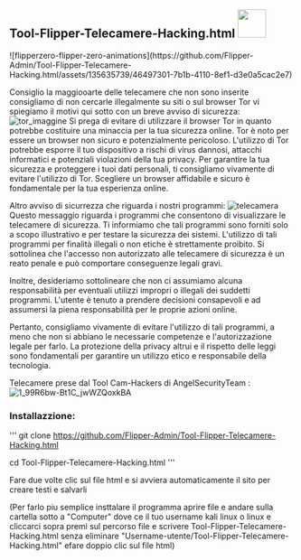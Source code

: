 <h2>Tool-Flipper-Telecamere-Hacking.html <img img src="https://media.giphy.com/media/12oufCB0MyZ1Go/giphy.gif" width="50"></h2>
![flipperzero-flipper-zero-animations](https://github.com/Flipper-Admin/Tool-Flipper-Telecamere-Hacking.html/assets/135635739/46497301-7b1b-4110-8ef1-d3e0a5cac2e7)


Consiglio la maggiooarte delle telecamere che non sono inserite consigliamo di non cercarle illegalmente su siti o
sul browser Tor vi spiegiamo il motivi qui sotto con un breve avviso di sicurezza: ![tor_imaggine](https://github.com/Flipper-Admin/Tool-Flipper-Telecamere-Hacking.html/assets/135635739/62e311f2-f5d9-48b8-8acc-ca07d9d58bbf)
Si prega di evitare di utilizzare il browser Tor in quanto potrebbe costituire una minaccia per la tua sicurezza online. Tor è noto per essere un browser non sicuro e potenzialmente pericoloso. L'utilizzo di Tor potrebbe esporre il tuo dispositivo a rischi di virus dannosi, attacchi informatici e potenziali violazioni della tua privacy. Per garantire la tua sicurezza e proteggere i tuoi dati personali, ti consigliamo vivamente di evitare l'utilizzo di Tor. Scegliere un browser affidabile e sicuro è fondamentale per la tua esperienza online.

Altro avviso di sicurrezza che riguarda i nostri programmi: 
![telecamera](https://github.com/Flipper-Admin/Tool-Flipper-Telecamere-Hacking.html/assets/135635739/e9638b5d-13fc-4981-aee7-e210ba5d120e)
Questo messaggio riguarda i programmi che consentono di visualizzare le telecamere di sicurezza. Ti informiamo che tali programmi sono forniti solo a scopo illustrativo e per testare la sicurezza dei sistemi. L'utilizzo di tali programmi per finalità illegali o non etiche è strettamente proibito. Si sottolinea che l'accesso non autorizzato alle telecamere di sicurezza è un reato penale e può comportare conseguenze legali gravi.

Inoltre, desideriamo sottolineare che non ci assumiamo alcuna responsabilità per eventuali utilizzi impropri o illegali dei suddetti programmi. L'utente è tenuto a prendere decisioni consapevoli e ad assumersi la piena responsabilità per le proprie azioni online.

Pertanto, consigliamo vivamente di evitare l'utilizzo di tali programmi, a meno che non si abbiano le necessarie competenze e l'autorizzazione legale per farlo. La protezione della privacy altrui e il rispetto delle leggi sono fondamentali per garantire un utilizzo etico e responsabile della tecnologia.

Telecamere prese dal Tool Cam-Hackers di AngelSecurityTeam :
![1_99R6bw-Bt1C_jwWZQoxkBA](https://github.com/Flipper-Admin/Tool-Flipper-Telecamere-Hacking.html/assets/135635739/3f8b767e-2bac-4577-b8e7-41757c5383a8)

### Installazzione:
'''
git clone https://github.com/Flipper-Admin/Tool-Flipper-Telecamere-Hacking.html

cd Tool-Flipper-Telecamere-Hacking.html
'''

Fare due volte clic sul file html e si avviera automaticamente il sito per creare testi e salvarli

(Per farlo piu semplice insttalare il programma aprire file e andare sulla cartella sotto a "Computer" dove ce il tuo username kali linux o linux e cliccarci sopra premi sul percorso file e scrivere Tool-Flipper-Telecamere-Hacking.html senza eliminare "Username-utente/Tool-Flipper-Telecamere-Hacking.html" efare doppio clic sul file html) 
